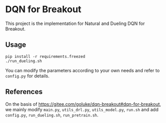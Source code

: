 # DQN for Breakout

This project is the implementation for Natural and Dueling DQN for Breakout.

## Usage

```shell
pip install -r requirements.freezed
./run_dueling.sh
```

You can modify the parameters according to your own needs and refer to `config.py` for details. 

## References
On the basis of https://gitee.com/goluke/dqn-breakout#dqn-for-breakout, we mainly modify `main.py`, `utils_drl.py`, `utils_model.py`, `run.sh` and add `config.py`, `run_dueling.sh`, `run_pretrain.sh`.



